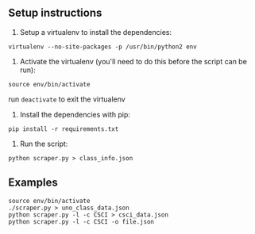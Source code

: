 ## Setup instructions
1. Setup a virtualenv to install the dependencies:
```
virtualenv --no-site-packages -p /usr/bin/python2 env
```
1. Activate the virtualenv (you'll need to do this before the script can be run):
```
source env/bin/activate
```
run `deactivate` to exit the virtualenv
1. Install the dependencies with pip:
```
pip install -r requirements.txt
```
1. Run the script:
```
python scraper.py > class_info.json
```

## Examples
```
source env/bin/activate
./scraper.py > uno_class_data.json
python scraper.py -l -c CSCI > csci_data.json
python scraper.py -l -c CSCI -o file.json
```
